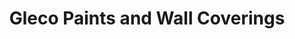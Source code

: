---
title: "Gleco Paints and Wall Coverings"
url: /mount-pocono/gleco-paints-and-wall-coverings/
shop: paint
---